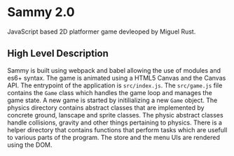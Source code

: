 # Sammy 2.0

JavaScript based 2D platformer game devleoped by Miguel Rust.

## High Level Description

Sammy is built using webpack and babel allowing the use of modules and es6+ syntax. The game is animated using a HTML5 Canvas and the Canvas API. The entrypoint of the application is ```src/index.js```. The ```src/game.js``` file contains the ```Game``` class which handles the game loop and manages the game state. A new game is started by initilializing a new ```Game``` object. The physics directory contains abstract classes that are implemented by concrete ground, lanscape and sprite classes. The physic abstract classes handle collisions, gravity and other things pertaining to physics. There is a helper directory that contains functions that perform tasks which are usefull to various parts of the program. The store and the menu UIs are rendered using the DOM.